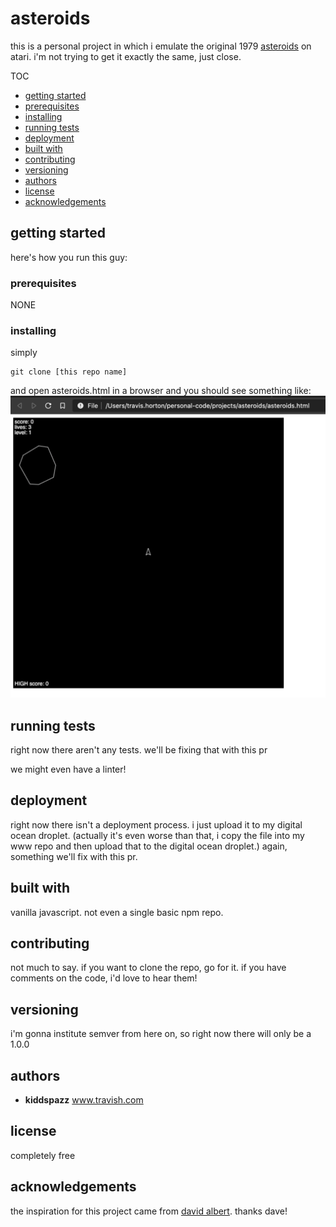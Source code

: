 # asteroids

this is a personal project in which i emulate the original 1979 <a href='https://en.wikipedia.org/wiki/Asteroids_(video_game)'>asteroids</a> on atari. i'm not trying to get it exactly the same, just close.

TOC
- [getting started](#getting-started)
- [prerequisites](#prerequisites)
- [installing](#installing)
- [running tests](#running-tests)
- [deployment](#deployment)
- [built with](#built-with)
- [contributing](#contributing)
- [versioning](#versioning)
- [authors](#authors)
- [license](#license)
- [acknowledgements](#acknowledgements)

## getting started

here's how you run this guy:

### prerequisites

NONE

### installing

simply
```
git clone [this repo name]
```
and open asteroids.html in a browser and you should see something like:
![](./res/images/basic-browser-load.png)

## running tests

right now there aren't any tests. we'll be fixing that with this pr

we might even have a linter!

## deployment

right now there isn't a deployment process. i just upload it to my digital ocean droplet. (actually it's even worse than that, i copy the file into my www repo and then upload that to the digital ocean droplet.) again, something we'll fix with this pr.

## built with

vanilla javascript. not even a single basic npm repo.

## contributing

not much to say. if you want to clone the repo, go for it. if you have comments on the code, i'd love to hear them!

## versioning

i'm gonna institute semver from here on, so right now there will only be a 1.0.0

## authors

- **kiddspazz** www.travish.com

## license

completely free

## acknowledgements

the inspiration for this project came from [david albert](https://github.com/davidbalbert). thanks dave!
